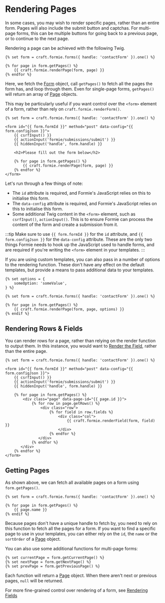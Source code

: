 # Rendering Pages
In some cases, you may wish to render specific pages, rather than an entire form. Pages will also include the submit button and captchas. For multi-page forms, this can be multiple buttons for going back to a previous page, or to continue to the next page.

Rendering a page can be achieved with the following Twig.

```twig
{% set form = craft.formie.forms({ handle: 'contactForm' }).one() %}

{% for page in form.getPages() %}
    {{ craft.formie.renderPage(form, page) }}
{% endfor %}
```

Here, we fetch the [Form](docs:developers/form) object, call `getPages()` to fetch all the pages the form has, and loop through them. Even for single-page forms, `getPages()` will return an array of [Page](docs:developers/page) objects.

This may be particularly useful if you want control over the `<form>` element of a form, rather than rely on `craft.formie.renderForm()`.

```twig
{% set form = craft.formie.forms({ handle: 'contactForm' }).one() %}

<form id="{{ form.formId }}" method="post" data-config="{{ form.configJson }}">
    {{ csrfInput() }}
    {{ actionInput('formie/submissions/submit') }}
    {{ hiddenInput('handle', form.handle) }}

    <h2>Please fill out the form below</h2>

    {% for page in form.getPages() %}
        {{ craft.formie.renderPage(form, page) }}
    {% endfor %}
</form>
```

Let's run through a few things of note:

- The `id` attribute is required, and Formie's JavaScript relies on this to initialise this form.
- The `data-config` attribute is required, and Formie's JavaScript relies on this to initialise this form.
- Some additional Twig content in the `<form>` element, such as `csrfInput()`, `actionInput()`. This is to ensure Formie can process the content of the form and create a submission from it.

:::tip
Make sure to use `{{ form.formId }}` for the `id` attribute, and `{{ form.configJson }}` for the `data-config` attribute. These are the only two things Formie needs to hook up the JavaScript used to handle forms, and are required if you're writing the `<form>` element in your templates.
:::

If you are using custom templates, you can also pass in a number of options to the rendering function. These don't have any effect on the default templates, but provide a means to pass additional data to your templates.

```twig
{% set options = {
    someOption: 'someValue',
} %}

{% set form = craft.formie.forms({ handle: 'contactForm' }).one() %}

{% for page in form.getPages() %}
    {{ craft.formie.renderPage(form, page, options) }}
{% endif %}
```

## Rendering Rows & Fields
You can render rows for a page, rather than relying on the render function to output them. In this instance, you would want to [Render the Field](docs:template-guides/rendering-fields), rather than the entire page.

```twig
{% set form = craft.formie.forms({ handle: 'contactForm' }).one() %}

<form id="{{ form.formId }}" method="post" data-config="{{ form.configJson }}">
    {{ csrfInput() }}
    {{ actionInput('formie/submissions/submit') }}
    {{ hiddenInput('handle', form.handle) }}

    {% for page in form.getPages() %}
        <div class="page" data-page-id="{{ page.id }}">
            {% for row in page.getRows() %}
                <div class="row">
                    {% for field in row.fields %}
                        <div class="col">
                            {{ craft.formie.renderField(form, field) }}
                        </div>
                    {% endfor %}
               </div>
            {% endfor %}
       </div>
    {% endfor %}
</form>
```

## Getting Pages
As shown above, we can fetch all available pages on a form using `form.getPages()`. 

```twig
{% set form = craft.formie.forms({ handle: 'contactForm' }).one() %}

{% for page in form.getPages() %}
    {{ page.name }}
{% endif %}
```

Because pages don't have a unique handle to fetch by, you need to rely on this function to fetch all the pages for a form. If you want to find a specific page to use in your templates, you can either rely on the `id`, the `name` or the `sortOrder` of a [Page](docs:developers/page) object.

You can also use some additional functions for multi-page forms:

```twig
{% set currentPage = form.getCurrentPage() %}
{% set nextPage = form.getNextPage() %}
{% set prevPage = form.getPreviousPage() %}
```

Each function will return a [Page](docs:developers/page) object. When there aren't next or previous pages, `null` will be returned.

For more fine-grained control over rendering of a form, see [Rendering Fields](docs:template-guides/rendering-fields)

